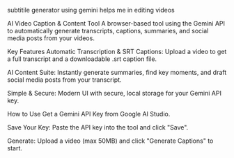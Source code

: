subtitile generator using gemini
helps me in editing videos 


AI Video Caption & Content Tool
A browser-based tool using the Gemini API to automatically generate transcripts, captions, summaries, and social media posts from your videos.

Key Features
Automatic Transcription & SRT Captions: Upload a video to get a full transcript and a downloadable .srt caption file.

AI Content Suite: Instantly generate summaries, find key moments, and draft social media posts from your transcript.

Simple & Secure: Modern UI with secure, local storage for your Gemini API key.

How to Use
Get a Gemini API Key from Google AI Studio.

Save Your Key: Paste the API key into the tool and click "Save".

Generate: Upload a video (max 50MB) and click "Generate Captions" to start.
